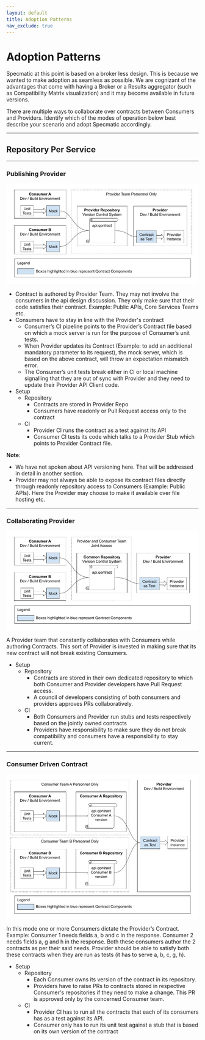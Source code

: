 ```yaml
---
layout: default
title: Adoption Patterns
nav_exclude: true
---
```

# Adoption Patterns

Specmatic at this point is based on a broker less design. This is because we wanted to make adoption as seamless as possible.
We are cognizant of the advantages that come with having a Broker or a Results aggregator (such as Compatibility Matrix visualization) and it may become available in future versions.

There are multiple ways to collaborate over contracts between Consumers and Providers.
Identify which of the modes of operation below best describe your scenario and adopt Specmatic accordingly.

---

## Repository Per Service

---

### Publishing Provider

![](/images/publishing_provider.jpg)

* Contract is authored by Provider Team. They may not involve the consumers in the api design discussion. They only make sure that their code satisfies their contract. Example: Public APIs, Core Services Teams etc.
* Consumers have to stay in line with the Provider's contract
  * Consumer’s CI pipeline points to the Provider’s Contract file based on which a mock server is run for the purpose of Consumer’s unit tests.
  * When Provider updates its Contract (Example: to add an additional mandatory parameter to its request), the mock server, which is based on the above contract, will throw an expectation mismatch error.
  * The Consumer’s unit tests break either in CI or local machine signalling that they are out of sync with Provider and they need to update their Provider API Client code.
* Setup
  * Repository
    * Contracts are stored in Provider Repo
    * Consumers have readonly or Pull Request access only to the contract
  * CI
    * Provider CI runs the contract as a test against its API
    * Consumer CI tests its code which talks to a Provider Stub which points to Provider Contract file.

**Note**:
* We have not spoken about API versioning here. That will be addressed in detail in another section.
* Provider may not always be able to expose its contract files directly through readonly repository access to Consumers (Example: Public APIs). Here the Provider may choose to make it available over file hosting etc.

---

### Collaborating Provider

![](/images/collaborating_provider.jpg)

A Provider team that constantly collaborates with Consumers while authoring Contracts. This sort of Provider is invested in making sure that its new contract will not break existing Consumers.
* Setup
  * Repository
    * Contracts are stored in their own dedicated repository to which both Consumer and Provider developers have Pull Request access.
    * A council of developers consisting of both consumers and providers approves PRs collaboratively.
  * CI
    * Both Consumers and Provider run stubs and tests respectively based on the jointly owned contracts
    * Providers have responsibility to make sure they do not break compatibility and consumers have a responsibility to stay current.

---

### Consumer Driven Contract

![](/images/consumer_driven_contract.jpg)

In this mode one or more Consumers dictate the Provider’s Contract. Example: Consumer 1 needs fields a, b and c in the response. Consumer 2 needs fields a, g and h in the response.
Both these consumers author the 2 contracts as per their said needs. Provider should be able to satisfy both these contracts when they are run as tests (it has to serve a, b, c, g, h).
* Setup
  * Repository
    * Each Consumer owns its version of the contract in its repository.
    * Providers have to raise PRs to contracts stored in respective Consumer's repositories if they need to make a change. This PR is approved only by the concerned Consumer team.
  * CI
    * Provider CI has to run all the contracts that each of its consumers has as a test against its API.
    * Consumer only has to run its unit test against a stub that is based on its own version of the contract

